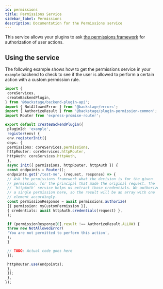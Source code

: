 ```yaml
---
id: permissions
title: Permissions Service
sidebar_label: Permissions
description: Documentation for the Permissions service
---
```


This service allows your plugins to ask [the permissions framework](https://backstage.io/docs/permissions/overview) for authorization of user actions.

## Using the service

The following example shows how to get the permissions service in your `example` backend to check to see if the user is allowed to perform a certain action with a custom permission rule.

```ts
import {
 coreServices,
 createBackendPlugin,
} from '@backstage/backend-plugin-api';
import { NotAllowedError } from '@backstage/errors';
import { AuthorizeResult } from '@backstage/plugin-permission-common';
import Router from 'express-promise-router';

export default createBackendPlugin({
 pluginId: 'example',
 register(env) {
 env.registerInit({
 deps: {
 permissions: coreServices.permissions,
 httpRouter: coreServices.httpRouter,
 httpAuth: coreServices.httpAuth,
 },
 async init({ permissions, httpRouter, httpAuth }) {
 const endpoints = Router();
 endpoints.get('/test-me', (request, response) => {
 // Ask the permissions framework what the decision is for the given
 // permission, for the principal that made the original request. The
 // `httpAuth` service helps us extract those credentials. We authorize
 // a single permission here, so the result will be an array with one
 // element accordingly.
 const permissionResponse = await permissions.authorize(
 [{ permission: myCustomPermission }],
 { credentials: await httpAuth.credentials(request) },
 );

 if (permissionResponse[0].result !== AuthorizeResult.ALLOW) {
 throw new NotAllowedError(
 'You are not permitted to perform this action',
 );
 }

 // TODO: Actual code goes here
 });

 httpRouter.use(endpoints);
 },
 });
 },
});
```
